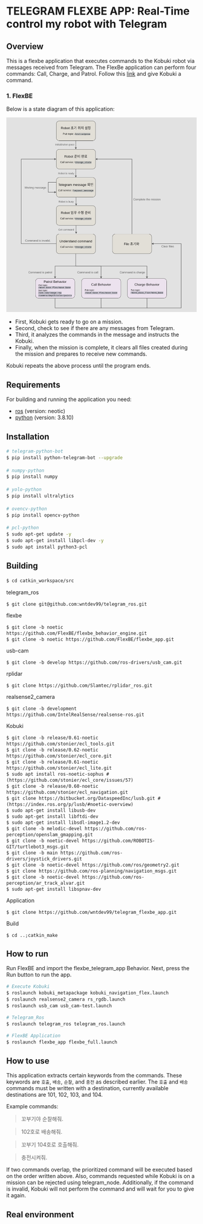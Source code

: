# TELEGRAM FLEXBE APP: Real-Time control my robot with Telegram

## Overview
This is a flexbe application that executes commands to the Kobuki robot via messages received from Telegram. The FlexBe application can perform four commands: Call, Charge, and Patrol. Follow this [link](https://t.me/kobuki_test) and give Kobuki a command.

### 1. FlexBE
Below is a state diagram of this application:

![Diagram](./images/Flexbe_Overview.png)

- First, Kobuki gets ready to go on a mission.
- Second, check to see if there are any messages from Telegram.
- Third, it analyzes the commands in the message and instructs the Kobuki.
- Finally, when the mission is complete, it clears all files created during the mission and prepares to receive new commands.

Kobuki repeats the above process until the program ends. 

## Requirements
For building and running the application you need:
- [ros](http://wiki.ros.org/noetic/Installation/Ubuntu) (version: neotic)
- [python](https://www.python.org/downloads/release/python-3810/) (version: 3.8.10)

## Installation
```bash
# telegram-python-bot
$ pip install python-telegram-bot --upgrade

# numpy-python
$ pip install numpy

# yolo-python
$ pip install ultralytics

# ovencv-python
$ pip install opencv-python

# pcl-python
$ sudo apt-get update -y
$ sudo apt-get install libpcl-dev -y
$ sudo apt install python3-pcl
```

## Building
```bash
$ cd catkin_workspace/src
```
telegram_ros
```
$ git clone git@github.com:wntdev99/telegram_ros.git 
```
flexbe
```
$ git clone -b noetic https://github.com/FlexBE/flexbe_behavior_engine.git
$ git clone -b noetic https://github.com/FlexBE/flexbe_app.git
```
usb-cam
```
$ git clone -b develop https://github.com/ros-drivers/usb_cam.git
```
rplidar
```
$ git clone https://github.com/Slamtec/rplidar_ros.git
```
realsense2_camera
```
$ git clone -b development https://github.com/IntelRealSense/realsense-ros.git
```
Kobuki
```
$ git clone -b release/0.61-noetic https://github.com/stonier/ecl_tools.git
$ git clone -b release/0.62-noetic https://github.com/stonier/ecl_core.git
$ git clone -b release/0.61-noetic https://github.com/stonier/ecl_lite.git
$ sudo apt install ros-noetic-sophus # (https://github.com/stonier/ecl_core/issues/57)
$ git clone -b release/0.60-noetic https://github.com/stonier/ecl_navigation.git
$ git clone https://bitbucket.org/DataspeedInc/lusb.git # (https://index.ros.org/p/lusb/#noetic-overview)
$ sudo apt-get install libusb-dev
$ sudo apt-get install libftdi-dev
$ sudo apt-get install libsdl-image1.2-dev
$ git clone -b melodic-devel https://github.com/ros-perception/openslam_gmapping.git
$ git clone -b noetic-devel https://github.com/ROBOTIS-GIT/turtlebot3_msgs.git
$ git clone -b main https://github.com/ros-drivers/joystick_drivers.git
$ git clone -b noetic-devel https://github.com/ros/geometry2.git
$ git clone https://github.com/ros-planning/navigation_msgs.git
$ git clone -b noetic-devel https://github.com/ros-perception/ar_track_alvar.git
$ sudo apt-get install libspnav-dev
```
Application
```
$ git clone https://github.com/wntdev99/telegram_flexbe_app.git
```
Build
```
$ cd ..;catkin_make
```
## How to run
Run FlexBE and import the flexbe_telegram_app Behavior. Next, press the Run button to run the app. 

```bash
# Execute Kobuki 
$ roslaunch kobuki_metapackage kobuki_navigation_flex.launch
$ roslaunch realsense2_camera rs_rgdb.launch
$ roslaunch usb_cam usb_cam-test.launch
```
```bash
# Telegram_Ros
$ roslaunch telegram_ros telegram_ros.launch
```
```bash
# FlexBE Application
$ roslaunch flexbe_app flexbe_full.launch
```

## How to use
This application extracts certain keywords from the commands. These keywords are `호출`, `배송`, `순찰`, and `충전` as described earlier. 
The `호출` and `배송` commands must be written with a destination, currently available destinations are 101, 102, 103, and 104. 

Example commands:
>꼬부기야 순찰해줘.

>102호로 배송해줘.

>꼬부기 104호로 호출해줘.

>충전시켜줘.

If two commands overlap, the prioritized command will be executed based on the order written above. Also, commands requested while Kobuki is on a mission can be rejected using telegram_node. Additionally, if the command is invalid, Kobuki will not perform the command and will wait for you to give it again. 


## Real environment

